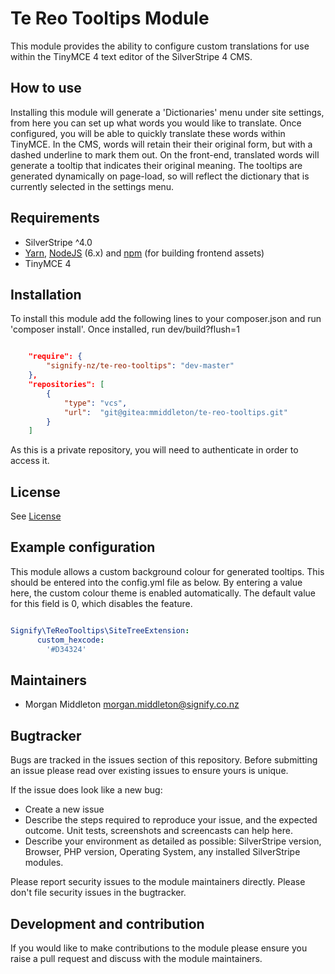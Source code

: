 <h1>Te Reo Tooltips Module</h1>
This module provides the ability to configure custom translations for use within the TinyMCE 4 text editor of the SilverStripe 4 CMS.

<h2>How to use</h2>
Installing this module will generate a 'Dictionaries' menu under site settings,
from here you can set up what words you would like to translate.
Once configured, you will be able to quickly translate these words within TinyMCE.
In the CMS, words will retain their their original form, but with a dashed underline to mark them out.
On the front-end, translated words will generate a tooltip that indicates their original meaning.
The tooltips are generated dynamically on page-load, so will reflect the dictionary that is currently selected in the settings menu.

## Requirements

* SilverStripe ^4.0
* [Yarn](https://yarnpkg.com/lang/en/), [NodeJS](https://nodejs.org/en/) (6.x) and [npm](https://npmjs.com) (for building
  frontend assets)
* TinyMCE 4

## Installation
To install this module add the following lines to your composer.json and run 'composer install'.
Once installed, run dev/build?flush=1

```JSON

    "require": {
        "signify-nz/te-reo-tooltips": "dev-master"
    },
    "repositories": [
        {
            "type": "vcs",
            "url":  "git@gitea:mmiddleton/te-reo-tooltips.git"
        }
    ]

```

As this is a private repository, you will need to authenticate in order to access it.

## License
See [License](license.md)

## Example configuration
This module allows a custom background colour for generated tooltips.
This should be entered into the config.yml file as below.
By entering a value here, the custom colour theme is enabled automatically.
The default value for this field is 0, which disables the feature.

```yaml

Signify\TeReoTooltips\SiteTreeExtension:
      custom_hexcode:
        '#D34324'

```

## Maintainers
 * Morgan Middleton <morgan.middleton@signify.co.nz>

## Bugtracker
Bugs are tracked in the issues section of this repository. Before submitting an issue please read over
existing issues to ensure yours is unique.

If the issue does look like a new bug:

 - Create a new issue
 - Describe the steps required to reproduce your issue, and the expected outcome. Unit tests, screenshots
 and screencasts can help here.
 - Describe your environment as detailed as possible: SilverStripe version, Browser, PHP version,
 Operating System, any installed SilverStripe modules.

Please report security issues to the module maintainers directly. Please don't file security issues in the bugtracker.

## Development and contribution
If you would like to make contributions to the module please ensure you raise a pull request and discuss with the module maintainers.
